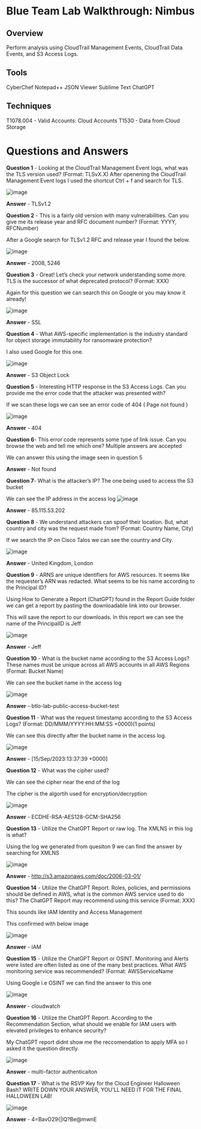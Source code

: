 # Blue Team Lab Walkthrough: Nimbus

## **Overview**
Perform analysis using CloudTrail Management Events, CloudTrail Data Events, and S3 Access Logs.

## **Tools**
CyberChef
Notepad++
JSON Viewer
Sublime Text 
ChatGPT

## **Techniques**
T1078.004 - Valid Accounts: Cloud Accounts
T1530 - Data from Cloud Storage


# Questions and Answers

**Question 1** - Looking at the CloudTrail Management Event logs, what was the TLS version used? (Format: TLSvX.X)
After openening the CloudTrail Management Event logs I used the shortcut Ctrl + f and search for TLS. 

![image](https://github.com/user-attachments/assets/1771caee-1fbd-4675-a8f1-ce896fcde828)

**Answer** - TLSv1.2


**Question 2** - This is a fairly old version with many vulnerabilities. Can you give me its release year and RFC document number? (Format: YYYY, RFCNumber)

After a Google search for TLSv1.2 RFC and release year I found the below. 

![image](https://github.com/user-attachments/assets/0518b877-9cdb-4081-abde-48f12201e127)

**Answer** - 2008, 5246



**Question 3** - Great! Let’s check your network understanding some more. TLS is the successor of what deprecated protocol? (Format: XXX)

Again for this question we can search this on Google or you may know it already!

![image](https://github.com/user-attachments/assets/d6137fd7-9488-440f-b2a2-6502700c770a)

**Answer** - SSL

**Question 4** - What AWS-specific implementation is the industry standard for object storage immutability for ransomware protection? 

I also used Google for this one. 

![image](https://github.com/user-attachments/assets/c18172d4-3244-43dd-9632-0413b8055cd6)

**Answer** - S3 Object Lock


**Question 5** - Interesting HTTP response in the S3 Access Logs. Can you provide me the error code that the attacker was presented with?

If we scan these logs we can see an error code of 404 ( Page not found ) 

![image](https://github.com/user-attachments/assets/38f2b534-eceb-42e0-8fe9-96401e817a09)

**Answer** - 404


**Question 6**- This error code represents some type of link issue. Can you browse the web and tell me which one? Multiple answers are accepted 

We can answer this using the image seen in question 5

**Answer** - Not found

**Question 7**- What is the attacker’s IP? The one being used to access the S3 bucket 



We can see the IP address in the access log 
![image](https://github.com/user-attachments/assets/0bbe9c42-2f4a-4044-9b1a-db04e8cad6bd)

**Answer** -  85.115.53.202


**Question 8** - We understand attackers can spoof their location. But, what country and city was the request made from? (Format: Country Name, City)

If we search the IP on Cisco Talos we can see the country and City.


![image](https://github.com/user-attachments/assets/83eac92d-6869-456d-8953-f3a18eeb4f1a)

**Answer** - United Kingdom, London


**Question 9** - ARNS are unique identifiers for AWS resources. It seems like the requester’s ARN was redacted. What seems to be his name according to the Principal ID?

Using How to Generate a Report (ChatGPT) found in the Report Guide folder we can get a report by pasting the downloadable link into our browser.

This will save the report to our downloads.
In this report we can see the name of the PrincipalID is Jeff 

![image](https://github.com/user-attachments/assets/4dee7a35-201e-4368-8aa6-5b47a6d85bf9)

**Answer** - Jeff

**Question 10** - What is the bucket name according to the S3 Access Logs? These names must be unique across all AWS accounts in all AWS Regions (Format: Bucket Name)

We can see the bucket name in the access log 

![image](https://github.com/user-attachments/assets/9a565b98-5531-4c37-b899-94c7b2840665)

**Answer** -  btlo-lab-public-access-bucket-test


**Question 11** - What was the request timestamp according to the S3 Access Logs? (Format: DD/MMM/YYYY:HH:MM:SS +0000)(1 points)


We can see this directly after the bucket name in the access log.

![image](https://github.com/user-attachments/assets/f700542e-4c91-4418-bea0-62e110574639)

**Answer** -  [15/Sep/2023:13:37:39 +0000]

**Question 12** - What was the cipher used? 

We can see the cipher near the end of the log 

The cipher is the algortih used for encryption/decryption 


![image](https://github.com/user-attachments/assets/cba31329-15a6-42ab-a559-22dff29bf857)

**Answer** - ECDHE-RSA-AES128-GCM-SHA256 


**Question 13** - Utilize the ChatGPT Report or raw log. The XMLNS in this log is what?

Using the log we generated from quesiton 9 we can find the answer by searching for XMLNS

![image](https://github.com/user-attachments/assets/c5db4017-8008-4739-9f73-85bb6d523207)

**Answer** - http://s3.amazonaws.com/doc/2006-03-01/



**Question 14** - Utilize the ChatGPT Report. Roles, policies, and permissions should be defined in AWS, what is the common AWS service used to do this? The ChatGPT Report may recommend using this service (Format: XXX)


This sounds like IAM Identity and Access Management 

This confirmed with below image 

![image](https://github.com/user-attachments/assets/35f54bd2-ffe2-49f6-82d9-3d354a940fe2)

**Answer** - IAM

**Question 15** - Utilize the ChatGPT Report or OSINT. Monitoring and Alerts were listed are often listed as one of the many best practices. What AWS monitoring service was recommended? (Format: AWSServiceName

Using Google i.e OSINT  we can  find the answer to this one 

![image](https://github.com/user-attachments/assets/c42a3cd4-89fd-49a2-b089-ddea3abfb8f0)

**Answer** - cloudwatch



**Question 16** - Utilize the ChatGPT Report. According to the Recommendation Section, what should we enable for IAM users with elevated privileges to enhance security?

My ChatGPT report didnt show me the reccomendation to apply MFA so I asked it the question directly.

![image](https://github.com/user-attachments/assets/cba07945-4bd8-4854-82d1-108d52d9e3e2)



**Answer** - multi-factor authenticaiton



**Question 17** - What is the RSVP Key for the Cloud Engineer Halloween Bash? WRITE DOWN YOUR ANSWER, YOU'LL NEED IT FOR THE FINAL HALLOWEEN LAB! 



![image](https://github.com/user-attachments/assets/fe7379ce-fc1e-4365-8701-4efc3f560f13)

**Answer** -  4=BavO29{|lQ?Be@mwnE















